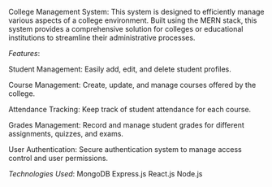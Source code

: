 College Management System:
This system is designed to efficiently manage various aspects of a college environment. Built using the MERN stack, this system provides a comprehensive solution for colleges or educational institutions to streamline their administrative processes.

*Features*:

Student Management: Easily add, edit, and delete student profiles.

Course Management: Create, update, and manage courses offered by the college.

Attendance Tracking: Keep track of student attendance for each course.

Grades Management: Record and manage student grades for different assignments, quizzes, and exams.

User Authentication: Secure authentication system to manage access control and user permissions.

*Technologies Used*:
MongoDB 
Express.js
React.js
Node.js

